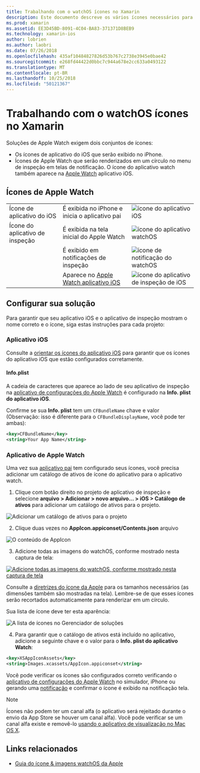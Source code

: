 ```yaml
---
title: Trabalhando com o watchOS ícones no Xamarin
description: Este documento descreve os vários ícones necessários para um aplicativo watchOS e como configurar uma solução para incluir esses ícones.
ms.prod: xamarin
ms.assetid: EE3D45BD-8091-4C04-BA83-371371D8BEB9
ms.technology: xamarin-ios
author: lobrien
ms.author: laobri
ms.date: 07/26/2018
ms.openlocfilehash: 435af10484827826d53b767c2738e3945e0bae42
ms.sourcegitcommit: e268fd44422d0bbc7c944a678e2cc633a0493122
ms.translationtype: MT
ms.contentlocale: pt-BR
ms.lasthandoff: 10/25/2018
ms.locfileid: "50121367"
---
```

# <a name="working-with-watchos-icons-in-xamarin"></a>Trabalhando com o watchOS ícones no Xamarin

Soluções de Apple Watch exigem dois conjuntos de ícones:

* Os ícones de aplicativo do iOS que serão exibido no iPhone.
* Ícones de Apple Watch que serão renderizados em um círculo no menu de inspeção em telas de notificação. O ícone do aplicativo watch também aparece na [Apple Watch](~/ios/watchos/app-fundamentals/settings.md) aplicativo iOS.

## <a name="apple-watch-icons"></a>Ícones de Apple Watch

| | | |
|-|-|-|
|Ícone de aplicativo do iOS|É exibida no iPhone e inicia o aplicativo pai|![ícone do aplicativo iOS](icons-images/icon-ios.png)|
|Ícone do aplicativo de inspeção|É exibida na tela inicial do Apple Watch|![ícone do aplicativo watchOS](icons-images/icon-home.png)|
||É exibido em notificações de inspeção|![ícone de notificação do watchOS](icons-images/notification-icon.png)|
||Aparece no [Apple Watch aplicativo iOS](~/ios/watchos/app-fundamentals/settings.md)|![ícone do aplicativo de inspeção de iOS](icons-images/watch-app-sml.png)|

## <a name="configuring-your-solution"></a>Configurar sua solução

Para garantir que seu aplicativo iOS e o aplicativo de inspeção mostram o nome correto e o ícone, siga estas instruções para cada projeto:

### <a name="ios-app"></a>Aplicativo iOS

Consulte a [orientar os ícones do aplicativo iOS](~/ios/app-fundamentals/images-icons/app-icons.md) para garantir que os ícones do aplicativo iOS que estão configurados corretamente.

#### <a name="infoplist"></a>Info.plist

A cadeia de caracteres que aparece ao lado de seu aplicativo de inspeção na [aplicativo de configurações do Apple Watch](~/ios/watchos/app-fundamentals/settings.md) é configurado na **Info. plist do aplicativo iOS**.

Confirme se sua **Info. plist** tem um `CFBundleName` chave e valor (Observação: isso é diferente para o `CFBundleDisplayName`, você pode ter ambas):

```xml
<key>CFBundleName</key>
<string>Your App Name</string>
```

### <a name="apple-watch-app"></a>Aplicativo de Apple Watch

Uma vez sua [aplicativo pai](~/ios/watchos/app-fundamentals/parent-app.md) tem configurado seus ícones, você precisa adicionar um catálogo de ativos de ícone do aplicativo para o aplicativo watch.

1. Clique com botão direito no projeto de aplicativo de inspeção e selecione **arquivo > Adicionar > novo arquivo... > iOS > Catálogo de ativos** para adicionar um catálogo de ativos para o projeto.

 ![](icons-images/newasset.png "Adicionar um catálogo de ativos para o projeto")

2. Clique duas vezes no **AppIcon.appiconset/Contents.json** arquivo

  ![](icons-images/xcassets-iconset-sml.png "O conteúdo de AppIcon")

3. Adicione todas as imagens do watchOS, conforme mostrado nesta captura de tela:

  [![](icons-images/appicons-sml.png "Adicione todas as imagens do watchOS, conforme mostrado nesta captura de tela")](icons-images/appicons.png#lightbox)

  Consulte a [diretrizes do ícone da Apple](https://developer.apple.com/design/human-interface-guidelines/watchos/icons-and-images/menu-icons/) para os tamanhos necessários (as dimensões também são mostradas na tela). Lembre-se de que esses ícones serão recortados automaticamente para renderizar em um círculo.

  Sua lista de ícone deve ter esta aparência:

  ![](icons-images/xcassets-complete-sml.png "A lista de ícones no Gerenciador de soluções")

4. Para garantir que o catálogo de ativos está incluído no aplicativo, adicione a seguinte chave e o valor para o **Info. plist do aplicativo Watch**:

```xml
<key>XSAppIconAssets</key>
<string>Images.xcassets/AppIcon.appiconset</string>
```

Você pode verificar os ícones são configurados correto verificando o [aplicativo de configurações do Apple Watch](~/ios/watchos/app-fundamentals/settings.md) no simulador, iPhone ou gerando uma [notificação](~/ios/watchos/platform/notifications.md) e confirmar o ícone é exibido na notificação tela.

> [!NOTE]
> Ícones não podem ter um canal alfa (o aplicativo será rejeitado durante o envio da App Store se houver um canal alfa). Você pode verificar se um canal alfa existe e removê-lo [usando o aplicativo de visualização no Mac OS X](~/ios/watchos/troubleshooting.md#noalpha).


## <a name="related-links"></a>Links relacionados

- [Guia do ícone & imagens watchOS da Apple](https://developer.apple.com/design/human-interface-guidelines/watchos/icons-and-images/)
